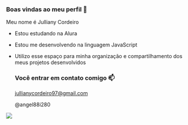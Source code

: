### Boas vindas ao meu perfil 💙

Meu nome é Julliany Cordeiro 

- Estou estudando na Alura
- Estou me desenvolvendo na linguagem JavaScript
- Utilizo esse espaço para minha organização e compartilhamento dos meus projetos desenvolvidos

  ### Você entrar em contato comigo 📫

  jullianycordeiro97@gmail.com

   @angel88i280
  
![](https://media.tenor.com/_4uEGfEEfoUAAAAM/cat-computer.gif)
 
